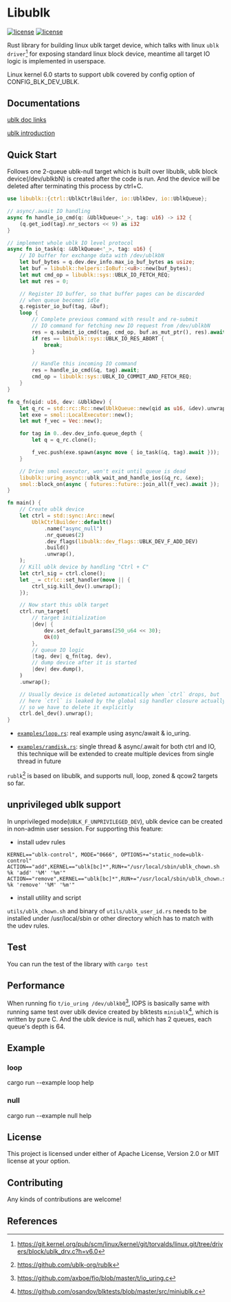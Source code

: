 # Libublk

[![license](https://img.shields.io/badge/License-MIT-blue.svg)](https://github.com/ming1/libublk-rs/blob/master/LICENSE-MIT)
[![license](https://img.shields.io/badge/License-Apache%202.0-blue.svg)](https://github.com/ming1/libublk-rs/blob/master/LICENSE-APACHE)

Rust library for building linux ublk target device, which talks with
linux `ublk driver`[^1] for exposing standard linux block device,
meantime all target IO logic is implemented in userspace.

Linux kernel 6.0 starts to support ublk covered by config option of
CONFIG_BLK_DEV_UBLK.

## Documentations

[ublk doc
links](https://github.com/ming1/ubdsrv/blob/master/doc/external_links.rst)

[ublk
introduction](https://github.com/ming1/ubdsrv/blob/master/doc/ublk_intro.pdf)

## Quick Start

Follows one 2-queue ublk-null target which is built over libublk, ublk block
device(/dev/ublkbN) is created after the code is run. And the device will be
deleted after terminating this process by ctrl+C.

``` rust
use libublk::{ctrl::UblkCtrlBuilder, io::UblkDev, io::UblkQueue};

// async/.await IO handling
async fn handle_io_cmd(q: &UblkQueue<'_>, tag: u16) -> i32 {
    (q.get_iod(tag).nr_sectors << 9) as i32
}

// implement whole ublk IO level protocol
async fn io_task(q: &UblkQueue<'_>, tag: u16) {
    // IO buffer for exchange data with /dev/ublkbN
    let buf_bytes = q.dev.dev_info.max_io_buf_bytes as usize;
    let buf = libublk::helpers::IoBuf::<u8>::new(buf_bytes);
    let mut cmd_op = libublk::sys::UBLK_IO_FETCH_REQ;
    let mut res = 0;

    // Register IO buffer, so that buffer pages can be discarded
    // when queue becomes idle
    q.register_io_buf(tag, &buf);
    loop {
        // Complete previous command with result and re-submit
        // IO command for fetching new IO request from /dev/ublkbN
        res = q.submit_io_cmd(tag, cmd_op, buf.as_mut_ptr(), res).await;
        if res == libublk::sys::UBLK_IO_RES_ABORT {
            break;
        }

        // Handle this incoming IO command
        res = handle_io_cmd(&q, tag).await;
        cmd_op = libublk::sys::UBLK_IO_COMMIT_AND_FETCH_REQ;
    }
}

fn q_fn(qid: u16, dev: &UblkDev) {
    let q_rc = std::rc::Rc::new(UblkQueue::new(qid as u16, &dev).unwrap());
    let exe = smol::LocalExecutor::new();
    let mut f_vec = Vec::new();

    for tag in 0..dev.dev_info.queue_depth {
        let q = q_rc.clone();

        f_vec.push(exe.spawn(async move { io_task(&q, tag).await }));
    }

    // Drive smol executor, won't exit until queue is dead
    libublk::uring_async::ublk_wait_and_handle_ios(&q_rc, &exe);
    smol::block_on(async { futures::future::join_all(f_vec).await });
}

fn main() {
    // Create ublk device
    let ctrl = std::sync::Arc::new(
        UblkCtrlBuilder::default()
            .name("async_null")
            .nr_queues(2)
            .dev_flags(libublk::dev_flags::UBLK_DEV_F_ADD_DEV)
            .build()
            .unwrap(),
    );
    // Kill ublk device by handling "Ctrl + C"
    let ctrl_sig = ctrl.clone();
    let _ = ctrlc::set_handler(move || {
        ctrl_sig.kill_dev().unwrap();
    });

    // Now start this ublk target
    ctrl.run_target(
        // target initialization
        |dev| {
            dev.set_default_params(250_u64 << 30);
            Ok(0)
        },
        // queue IO logic
        |tag, dev| q_fn(tag, dev),
        // dump device after it is started
        |dev| dev.dump(),
    )
    .unwrap();

    // Usually device is deleted automatically when `ctrl` drops, but
    // here `ctrl` is leaked by the global sig handler closure actually,
    // so we have to delete it explicitly
    ctrl.del_dev().unwrap();
}
```

 * [`examples/loop.rs`](examples/loop.rs): real example using
   async/await & io_uring.

 * [`examples/ramdisk.rs`](examples/ramdisk.rs): single thread &
   async/.await for both ctrl and IO, this technique will be extended to
   create multiple devices from single thread in future

`rublk`[^4] is based on libublk, and supports null, loop, zoned & qcow2 targets so
far.

## unprivileged ublk support

In unprivileged mode(`UBLK_F_UNPRIVILEGED_DEV`), ublk device can be created
in non-admin user session. For supporting this feature:

- install udev rules

```
KERNEL=="ublk-control", MODE="0666", OPTIONS+="static_node=ublk-control"
ACTION=="add",KERNEL=="ublk[bc]*",RUN+="/usr/local/sbin/ublk_chown.sh %k 'add' '%M' '%m'"
ACTION=="remove",KERNEL=="ublk[bc]*",RUN+="/usr/local/sbin/ublk_chown.sh %k 'remove' '%M' '%m'"
```

- install utility and script

`utils/ublk_chown.sh` and binary of `utils/ublk_user_id.rs` needs to be
installed under /usr/local/sbin or other directory which has to match
with the udev rules.


## Test

You can run the test of the library with ```cargo test```

## Performance

When running fio `t/io_uring /dev/ublkb0`[^2], IOPS is basically same with
running same test over ublk device created by blktests `miniublk`[^3], which
is written by pure C. And the ublk device is null, which has 2 queues, each
queue's depth is 64.

## Example

### loop

  cargo run \--example loop help

### null

  cargo run \--example null help

## License

This project is licensed under either of Apache License, Version 2.0 or
MIT license at your option.

## Contributing

Any kinds of contributions are welcome!

## References

[^1]: <https://git.kernel.org/pub/scm/linux/kernel/git/torvalds/linux.git/tree/drivers/block/ublk_drv.c?h=v6.0>
[^2]: <https://github.com/axboe/fio/blob/master/t/io_uring.c>
[^3]: <https://github.com/osandov/blktests/blob/master/src/miniublk.c>
[^4]: <https://github.com/ublk-org/rublk>

